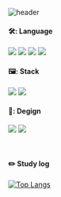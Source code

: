 ![header](https://capsule-render.vercel.app/api?type=Cylinder&color=auto&height=180&section=header&text=Frontend%20Backend%20Design&fontSize=40)

####  🛠️: Language

<img src="https://img.shields.io/badge/Python-3766AB?style=flat-square&logo=Python&logoColor=white"/>     <img src="https://img.shields.io/badge/C-A8B9CC?style=flat-square&logo=c&logoColor=white"/>     <img src="https://img.shields.io/badge/C++++-239120?style=flat-square&logo=csharp&logoColor=white"/>     <img src="https://img.shields.io/badge/Java-FF6C2C?style=flat-square&logo=java&logoColor=white"/>

####  🖼️: Stack

<img src="https://img.shields.io/badge/Node.js-339933?style=flat-square&logo=Node.js&logoColor=white"/>     <img src="https://img.shields.io/badge/Unity-FFFFFF?style=flat-square&logo=unity&logoColor=black"/>

####  🎨: Degign

<img src="https://img.shields.io/badge/After Effects-9999FF?style=flat-square&logo=adobeaftereffects&logoColor=white"/>     <img src="https://img.shields.io/badge/Blender-F5792A?style=flat-square&logo=blender&logoColor=white"/>


   <br/>
 
#### :pencil2: Study log
  
[![Top Langs](https://github-readme-stats.vercel.app/api/top-langs/?username=893107&layout=compact)](https://github.com/anuraghazra/github-readme-stats)
  

